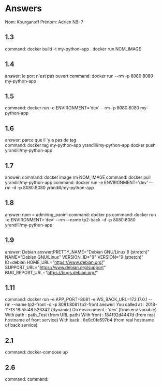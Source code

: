 # Answers

Nom: Kourganoff
Prénom: Adrien
NB: 7

## 1.3
command: docker build -t my-python-app .
docker run NOM_IMAGE

## 1.4
answer: le port n'est pas ouvert 
command: docker run --rm -p 8080:8080 my-python-app   

## 1.5
command: docker run -e ENVIRONMENT='dev' --rm -p 8080:8080 my-python-app   

## 1.6
answer: parce que il 'y a pas de tag   
command: docker tag my-python-app yrandill/my-python-app
docker push yrandill/my-python-app

## 1.7
answer:
command: docker image rm NOM_IMAGE
command: docker pull yrandill/my-python-app
command: docker run -e ENVIRONMENT='dev' --rm -d -p 8080:8080 yrandill/my-python-app

## 1.8
answer: nom = admiring_panini
command: docker ps
command: docker run -e ENVIRONMENT='dev' --rm --name tp2-back -d -p 8080:8080 yrandill/my-python-app

## 1.9
answer: Debian 
answer:PRETTY_NAME="Debian GNU/Linux 9 (stretch)"
NAME="Debian GNU/Linux"
VERSION_ID="9"
VERSION="9 (stretch)"
ID=debian
HOME_URL="https://www.debian.org/"
SUPPORT_URL="https://www.debian.org/support"
BUG_REPORT_URL="https://bugs.debian.org/"

## 1.11
command: docker run -e APP_PORT=8081 -e WS_BACK_URL=172.17.0.1 --rm --name tp2-front -d -p 8081:8081 tp2-front
answer: You called at : 2018-11-13 16:55:48.526342 (dynamic)
        On environment : 'dev' (from env variable)
        With path : path_Test   (from URL path)
        With front : 184f92d4447d (from real hostname of front service)
        With back  : 8e9c0fe597b4 (from real hostname of back service)

## 2.1
command: docker-compose up

## 2.6
command: 
command: 


